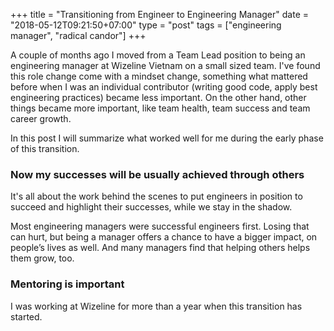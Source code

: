 +++
title = "Transitioning from Engineer to Engineering Manager"
date = "2018-05-12T09:21:50+07:00"
type = "post"
tags = ["engineering manager", "radical candor"]
+++

A couple of months ago I moved from a Team Lead position to being an engineering manager at Wizeline Vietnam on a small sized team. I've found this role change come with a mindset change, something what mattered before when I was an individual contributor (writing good code, apply best engineering practices) became less important. On the other hand, other things became more important, like team health, team success and team career growth.

In this post I will summarize what worked well for me during the early phase of this transition.

### Now my successes will be usually achieved through others

It's all about the work behind the scenes to put engineers in position to succeed and highlight their successes, while we stay in the shadow.

Most engineering managers were successful engineers first. Losing that can hurt, but being a manager offers a chance to have a bigger impact, on people’s lives as well. And many managers find that helping others helps them grow, too.

### Mentoring is important

I was working at Wizeline for more than a year when this transition has started.